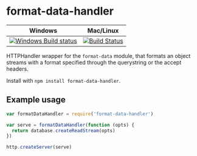 # format-data-handler

Windows | Mac/Linux
------- | ---------
[![Windows Build status](http://img.shields.io/appveyor/ci/finnp/format-data-handler.svg)](https://ci.appveyor.com/project/finnp/format-data-handler/branch/master) | [![Build Status](https://travis-ci.org/finnp/format-data-handler.svg?branch=master)](https://travis-ci.org/finnp/format-data-handler)

HTTPHandler wrapper for the `format-data` module, that formats an object streams
with a format specified through the querystring or the accept headers.

Install with `npm install format-data-handler`.


## Example usage

```js
var formatDataHandler = require('format-data-handler')

var serve = formatDataHandler(function (opts) {
  return database.createReadStream(opts)
})

http.createServer(serve)
```